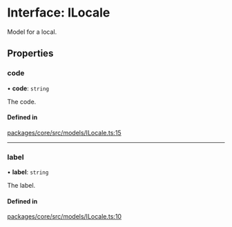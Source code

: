 # Interface: ILocale

Model for a local.

## Properties

### code

• **code**: `string`

The code.

#### Defined in

[packages/core/src/models/ILocale.ts:15](https://github.com/gtscio/framework/blob/ed1186b/packages/core/src/models/ILocale.ts#L15)

___

### label

• **label**: `string`

The label.

#### Defined in

[packages/core/src/models/ILocale.ts:10](https://github.com/gtscio/framework/blob/ed1186b/packages/core/src/models/ILocale.ts#L10)
